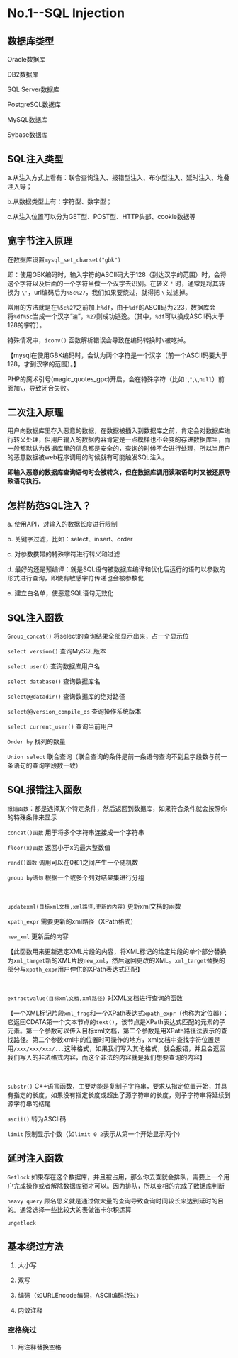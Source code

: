# No.1--SQL Injection


## 数据库类型

Oracle数据库

DB2数据库

SQL Server数据库

PostgreSQL数据库

MySQL数据库

Sybase数据库


## SQL注入类型

a.从注入方式上看有：联合查询注入、报错型注入、布尔型注入、延时注入、堆叠注入等；

b.从数据类型上有：字符型、数字型；

c.从注入位置可以分为GET型、POST型、HTTP头部、cookie数据等


## 宽字节注入原理

在数据库设置`mysql_set_charset("gbk")`

即：使用GBK编码时，输入字符的ASCII码大于128（到达汉字的范围）时，会将这个字符以及后面的一个字符当做一个汉字去识别。在转义 `'` 时，通常是将其转换为 `\'`，url编码后为`%5c%27`，我们如果要绕过，就得把 `\` 过滤掉。

常用的方法就是在`%5c%27`之前加上`%df`，由于`%df`的ASCII码为223，数据库会将`%df%5c`当成一个汉字“`連`”，`%27`则成功逃逸。（其中，`%df`可以换成ASCII码大于128的字符）。

特殊情况中，`iconv()` 函数解析错误会导致在编码转换时`\`被吃掉。

【mysql在使用GBK编码时，会认为两个字符是一个汉字（前一个ASCII码要大于128，才到汉字的范围）。】

PHP的魔术引号(magic_quotes_gpc)开启，会在特殊字符（比如`'`,`"`,`\`,`null`）前面加`\`，导致闭合失败。


## 二次注入原理

用户向数据库里存入恶意的数据，在数据被插入到数据库之前，肯定会对数据库进行转义处理，但用户输入的数据内容肯定是一点模样也不会变的存进数据库里，而一般都默认为数据库里的信息都是安全的，查询的时候不会进行处理，所以当用户的恶意数据被web程序调用的时候就有可能触发SQL注入。

**即输入恶意的数据库查询语句时会被转义，但在数据库调用读取语句时又被还原导致语句执行。**


## 怎样防范SQL注入？

a. 使用API，对输入的数据长度进行限制

b. 关键字过滤，比如：select、insert、order

c. 对参数携带的特殊字符进行转义和过滤

d. 最好的还是预编译：就是SQL语句被数据库编译和优化后运行的语句以参数的形式进行查询，即使有敏感字符传递也会被参数化

e. 建立白名单，使恶意SQL语句无效化


## SQL注入函数

`Group_concat()` 将select的查询结果全部显示出来，占一个显示位

`select version()` 查询MySQL版本

`select user()` 查询数据库用户名

`select database()` 查询数据库名

`select@@datadir()` 查询数据库的绝对路径

`select@@version_compile_os` 查询操作系统版本

`select current_user()` 查询当前用户

`Order by` 找列的数量

`Union select` 联合查询（联合查询的条件是前一条语句查询不到且字段数与前一条语句的查询字段数一致）

## SQL报错注入函数

`报错函数`：都是选择某个特定条件，然后返回到数据库，如果符合条件就会按照你的特殊条件来显示

`concat()函数` 用于将多个字符串连接成一个字符串

`floor(x)函数` 返回小于x的最大整数值

`rand()函数` 调用可以在0和1之间产生一个随机数

`group by语句` 根据一个或多个列对结果集进行分组
 
 <br>
 
`updatexml(目标xml文档,xml路径,更新的内容)` 更新xml文档的函数

`xpath_expr` 需要更新的xml路径（XPath格式）

`new_xml` 更新后的内容

【此函数用来更新选定XML片段的内容，将XML标记的给定片段的单个部分替换为`xml_target`新的XML片段`new_xml`，然后返回更改的XML。`xml_target`替换的部分与`xpath_expr`用户停供的XPath表达式匹配】

<br>

`extractvalue(目标xml文档,xml路径)` 对XML文档进行查询的函数

【一个XML标记片段`xml_frag`和一个XPath表达式`xpath_expr`（也称为定位器）；它返回CDATA第一个文本节点的`text()`，该节点是XPath表达式匹配的元素的子元素。第一个参数可以传入目标xml文档，第二个参数是用XPath路径法表示的查找路径。第二个参数xml中的位置时可操作的地方，xml文档中查找字符位置是用`/xxx/xxx/xxx/...`这种格式，如果我们写入其他格式，就会报错，并且会返回我们写入的非法格式内容，而这个非法的内容就是我们想要查询的内容】

<br>

`substr()` C++语言函数，主要功能是复制子字符串，要求从指定位置开始，并具有指定的长度。如果没有指定长度或超出了源字符串的长度，则子字符串将延续到源字符串的结尾

`ascii()` 转为ASCII码

`limit` 限制显示个数（如`limit 0 2`表示从第一个开始显示两个）

## 延时注入函数

`Getlock` 如果存在这个数据库，并且被占用，那么你去查就会排队，需要上一个用户完成操作或者解除数据库锁才可以。因为排队，所以变相的完成了数据库判断

`heavy query` 顾名思义就是通过做大量的查询导致查询时间较长来达到延时的目的。通常选择一些比较大的表做笛卡尔积运算

`ungetlock` 

## 基本绕过方法

1. 大小写

2. 双写

3. 编码（如URLEncode编码，ASCII编码绕过）

4. 内敛注释

### 空格绕过

1. 用注释替换空格


